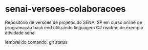 # senai-versoes-colaboracoes
Repositório de versoes de projetos do SENAI SP em curso online de programação back end utilizando linguagem C#
readme de exemplo atividade senai 

lembrei do comando: git status
